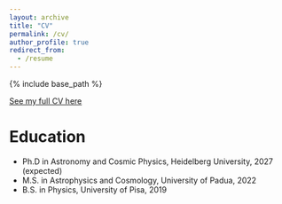 ```yaml
---
layout: archive
title: "CV"
permalink: /cv/
author_profile: true
redirect_from:
  - /resume
---
```


{% include base_path %}

[See my full CV here](../files/MariaPaolaVaccaro_CV.pdf)

Education
======
* Ph.D in Astronomy and Cosmic Physics, Heidelberg University, 2027 (expected)
* M.S. in Astrophysics and Cosmology, University of Padua, 2022
* B.S. in Physics, University of Pisa, 2019
